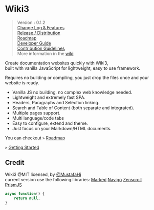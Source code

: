 
# Wiki3

> Version : 0.1.2  
> [Change Log & Features](https://github.com/MustafaHi/Wiki3/wiki/Change-log-&-Features)  
> [Release / Distribution](/Release)  
> [Roadmap](https://github.com/MustafaHi/Wiki3/wiki/Roadmap)  
> [Developer Guide](https://github.com/MustafaHi/Wiki3/wiki/Dev-Guide)  
> [Contribution Guidelines](https://github.com/MustafaHi/Wiki3/wiki/Dev-Guide)  
> More information in the [wiki](https://github.com/MustafaHi/Wiki3/wiki)  

Create documentation websites quickly with Wiki3,  
built with vanilla JavaScript for lightweight, easy to use framework.  

Requires no building or compiling, you just drop the files once and your website is ready.

+ Vanilla JS no building, no complex web knowledge needed.
+ Lightweight and extremely fast SPA.
+ Headers, Paragraphs and Selection linking.
+ Search and Table of Content (both separate and integrated).
+ Multiple pages support.
+ Multi language/code tabs
+ Easy to configure, extend and theme.
+ Just focus on your Markdown/HTML documents.

You can checkout `>` [Roadmap](https://github.com/MustafaHi/Wiki3/wiki/Roadmap)


`>` [Getting Started](/Wiki3/Main/Getting%20Started/Installation)


## Credit
Wiki3 @MIT licensed, by [@MustafaHi](https://github.com/MustafaHi)  
current version use the following libraries: 
[Marked](https://github.com/markedjs/marked)
[Navigo](https://github.com/krasimir/navigo)
[Zenscroll](https://github.com/zengabor/zenscroll)
[PrismJS](https://github.com/PrismJS/prism)

```js
async function() {
    return null;
}
```